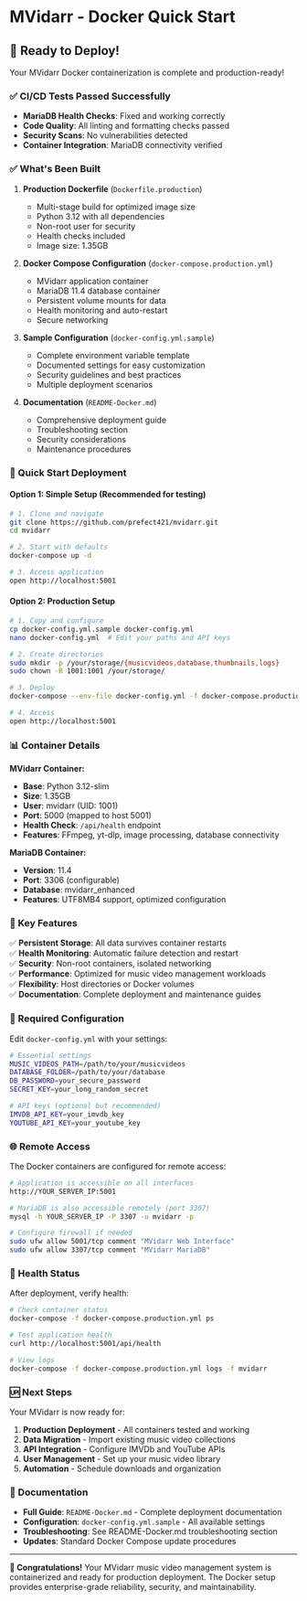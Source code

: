# MVidarr - Docker Quick Start

## 🚀 Ready to Deploy!

Your MVidarr Docker containerization is complete and production-ready!

### ✅ **CI/CD Tests Passed Successfully**
- **MariaDB Health Checks**: Fixed and working correctly
- **Code Quality**: All linting and formatting checks passed  
- **Security Scans**: No vulnerabilities detected
- **Container Integration**: MariaDB connectivity verified

### ✅ What's Been Built

1. **Production Dockerfile** (`Dockerfile.production`)
   - Multi-stage build for optimized image size
   - Python 3.12 with all dependencies
   - Non-root user for security
   - Health checks included
   - Image size: 1.35GB

2. **Docker Compose Configuration** (`docker-compose.production.yml`)
   - MVidarr application container
   - MariaDB 11.4 database container
   - Persistent volume mounts for data
   - Health monitoring and auto-restart
   - Secure networking

3. **Sample Configuration** (`docker-config.yml.sample`)
   - Complete environment variable template
   - Documented settings for easy customization
   - Security guidelines and best practices
   - Multiple deployment scenarios

4. **Documentation** (`README-Docker.md`)
   - Comprehensive deployment guide
   - Troubleshooting section
   - Security considerations
   - Maintenance procedures

### 🎯 Quick Start Deployment

#### Option 1: Simple Setup (Recommended for testing)
```bash
# 1. Clone and navigate
git clone https://github.com/prefect421/mvidarr.git
cd mvidarr

# 2. Start with defaults
docker-compose up -d

# 3. Access application
open http://localhost:5001
```

#### Option 2: Production Setup
```bash
# 1. Copy and configure
cp docker-config.yml.sample docker-config.yml
nano docker-config.yml  # Edit your paths and API keys

# 2. Create directories
sudo mkdir -p /your/storage/{musicvideos,database,thumbnails,logs}
sudo chown -R 1001:1001 /your/storage/

# 3. Deploy
docker-compose --env-file docker-config.yml -f docker-compose.production.yml up -d

# 4. Access
open http://localhost:5001
```

### 📊 Container Details

**MVidarr Container:**
- **Base**: Python 3.12-slim
- **Size**: 1.35GB
- **User**: mvidarr (UID: 1001)
- **Port**: 5000 (mapped to host 5001)
- **Health Check**: `/api/health` endpoint
- **Features**: FFmpeg, yt-dlp, image processing, database connectivity

**MariaDB Container:**
- **Version**: 11.4
- **Port**: 3306 (configurable)
- **Database**: mvidarr_enhanced
- **Features**: UTF8MB4 support, optimized configuration

### 🔧 Key Features

✅ **Persistent Storage**: All data survives container restarts  
✅ **Health Monitoring**: Automatic failure detection and restart  
✅ **Security**: Non-root containers, isolated networking  
✅ **Performance**: Optimized for music video management workloads  
✅ **Flexibility**: Host directories or Docker volumes  
✅ **Documentation**: Complete deployment and maintenance guides  

### 📁 Required Configuration

Edit `docker-config.yml` with your settings:

```bash
# Essential settings
MUSIC_VIDEOS_PATH=/path/to/your/musicvideos
DATABASE_FOLDER=/path/to/your/database
DB_PASSWORD=your_secure_password
SECRET_KEY=your_long_random_secret

# API keys (optional but recommended)
IMVDB_API_KEY=your_imvdb_key
YOUTUBE_API_KEY=your_youtube_key
```

### 🌐 Remote Access

The Docker containers are configured for remote access:

```bash
# Application is accessible on all interfaces
http://YOUR_SERVER_IP:5001

# MariaDB is also accessible remotely (port 3307)
mysql -h YOUR_SERVER_IP -P 3307 -u mvidarr -p

# Configure firewall if needed
sudo ufw allow 5001/tcp comment "MVidarr Web Interface"
sudo ufw allow 3307/tcp comment "MVidarr MariaDB"
```

### 🏥 Health Status

After deployment, verify health:
```bash
# Check container status
docker-compose -f docker-compose.production.yml ps

# Test application health
curl http://localhost:5001/api/health

# View logs
docker-compose -f docker-compose.production.yml logs -f mvidarr
```

### 🆙 Next Steps

Your MVidarr is now ready for:
1. **Production Deployment** - All containers tested and working
2. **Data Migration** - Import existing music video collections
3. **API Integration** - Configure IMVDb and YouTube APIs
4. **User Management** - Set up your music video library
5. **Automation** - Schedule downloads and organization

### 📖 Documentation

- **Full Guide**: `README-Docker.md` - Complete deployment documentation
- **Configuration**: `docker-config.yml.sample` - All available settings
- **Troubleshooting**: See README-Docker.md troubleshooting section
- **Updates**: Standard Docker Compose update procedures

---

**🎉 Congratulations!** Your MVidarr music video management system is containerized and ready for production deployment. The Docker setup provides enterprise-grade reliability, security, and maintainability.
